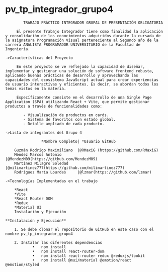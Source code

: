 # pv_tp_integrador_grupo4

            TRABAJO PRÁCTICO INTEGRADOR GRUPAL DE PRESENTACIÓN OBLIGATORIA

         El presente Trabajo Integrador tiene como finalidad la aplicación y consolidación de los conocimientos adquiridos durante la cursada de la asignatura Programación Visual perteneciente al Segundo año de la carrera ANALISTA PROGRAMADOR UNIVERSITARIO de la Facultad de Ingeniería.

    ->Características del Proyecto

         En este proyecto se ve reflejado la capacidad de diseñar, implementar y gestionar una solución de software frontend robusta, aplicando buenas prácticas de desarrollo y aprovechando las capacidades del ecosistema JavaScript actual para crear experiencias de usuario interactivas y eficientes. Es decir, se abordan todos los temas vistos en la materia.

         Específicamente consiste en el desarrollo de una Single Page Application (SPA) utilizando React + Vite, que permite gestionar productos a través de funcionalidades como:

            - Visualización de productos en cards.
            - Sistema de favoritos con estado global.
            - Detalle ampliado de cada producto.

    ->Lista de integrantes del Grupo 4

                    *Nombre Completo| *Usuario GitHub

        Guzmán Rodrigo Maximiliano 	|@RMaxiG (https://github.com/RMaxiG)
        Méndez Marcos Antonio 		|@MendezM09(https://github.com/MendezM09)
        Martínez Milagro Soledad 	|@milimartinez777(https://github.com/milimartinez777)
        Rodríguez María Lourdes 	|@lzmar(https://github.com/lzmar)

    ->Tecnologías Implementadas en el trabajo

        *React
        *Vite
        *React Router DOM
        *Redux
        *Material UI 
        Instalación y Ejecución

    **Instalación y Ejecución**

        1. Se debe clonar el repositorio de GitHub en este caso con el nombre pv_tp_integrador_grupo4

        2. Instalar las diferentes dependencias
                •	npm install
                •	npm install react-router-dom
                •	npm install react-router redux @reduxjs/tookit
                •	npm install @mui/material @emotion/react @emotion/styled

